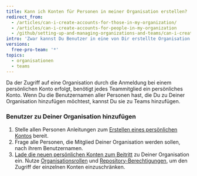 ```yaml
---
title: Kann ich Konten für Personen in meiner Organisation erstellen?
redirect_from:
  - /articles/can-i-create-accounts-for-those-in-my-organization/
  - /articles/can-i-create-accounts-for-people-in-my-organization
  - /github/setting-up-and-managing-organizations-and-teams/can-i-create-accounts-for-people-in-my-organization
intro: 'Zwar kannst Du Benutzer in eine von Dir erstellte Organisation hinzufügen, Du kannst aber keine persönlichen Benutzerkonten für andere Personen erstellen.'
versions:
  free-pro-team: '*'
topics:
  - organisationen
  - teams
---
```

Da der Zugriff auf eine Organisation durch die Anmeldung bei einem persönlichen Konto erfolgt, benötigt jedes Teammitglied ein persönliches Konto. Wenn Du die Benutzernamen aller Personen hast, die Du zu Deiner Organisation hinzufügen möchtest, kannst Du sie zu Teams hinzufügen.

### Benutzer zu Deiner Organisation hinzufügen

1. Stelle allen Personen Anleitungen zum [Erstellen eines persönlichen Kontos](/articles/signing-up-for-a-new-github-account) bereit.
2. Frage alle Personen, die Mitglied Deiner Organisation werden sollen, nach ihrem Benutzernamen.
3. [Lade die neuen persönlichen Konten zum Beitritt](/articles/inviting-users-to-join-your-organization) zu Deiner Organisation ein. Nutze [Organisationsrollen](/articles/permission-levels-for-an-organization) und [Repository-Berechtigungen](/articles/repository-permission-levels-for-an-organization), um den Zugriff der einzelnen Konten einzuschränken.
